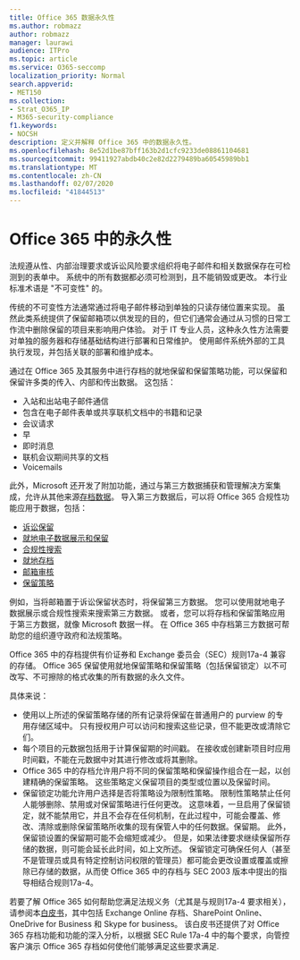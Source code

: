 ```yaml
---
title: Office 365 数据永久性
ms.author: robmazz
author: robmazz
manager: laurawi
audience: ITPro
ms.topic: article
ms.service: O365-seccomp
localization_priority: Normal
search.appverid:
- MET150
ms.collection:
- Strat_O365_IP
- M365-security-compliance
f1.keywords:
- NOCSH
description: 定义并解释 Office 365 中的数据永久性。
ms.openlocfilehash: 8e52d1be87bff163b2d1cfc9233de08861104681
ms.sourcegitcommit: 99411927abdb40c2e82d2279489ba60545989bb1
ms.translationtype: MT
ms.contentlocale: zh-CN
ms.lasthandoff: 02/07/2020
ms.locfileid: "41844513"
---
```

# <a name="immutability-in-office-365"></a>Office 365 中的永久性

法规遵从性、内部治理要求或诉讼风险要求组织将电子邮件和相关数据保存在可检测到的表单中。 系统中的所有数据都必须可检测到，且不能销毁或更改。 本行业标准术语是 "不可变性" 的。

传统的不可变性方法通常通过将电子邮件移动到单独的只读存储位置来实现。 虽然此类系统提供了保留邮箱项以供发现的目的，但它们通常会通过从习惯的日常工作流中删除保留的项目来影响用户体验。 对于 IT 专业人员，这种永久性方法需要对单独的服务器和存储基础结构进行部署和日常维护。 使用邮件系统外部的工具执行发现，并包括关联的部署和维护成本。

通过在 Office 365 及其服务中进行存档的就地保留和保留策略功能，可以保留和保留许多类的传入、内部和传出数据。 这包括：

- 入站和出站电子邮件通信
- 包含在电子邮件表单或共享联机文档中的书籍和记录
- 会议请求
- 早
- 即时消息
- 联机会议期间共享的文档
- Voicemails

此外，Microsoft 还开发了附加功能，通过与第三方数据捕获和管理解决方案集成，允许从其他来源[存档数据](https://support.office.com/article/Archiving-third-party-data-in-Office-365-0ce338d5-3666-4a18-86ab-c6910ff408cc)。 导入第三方数据后，可以将 Office 365 合规性功能应用于数据，包括：

- [诉讼保留](https://docs.microsoft.com/microsoft-365/compliance/create-a-litigation-hold)
- [就地电子数据展示和保留](https://docs.microsoft.com/microsoft-365/compliance/manage-legal-investigations)
- [合规性搜索](https://docs.microsoft.com/microsoft-365/compliance/search-for-content)
- [就地存档](https://docs.microsoft.com/microsoft-365/compliance/enable-archive-mailboxes)
- [邮箱审核](https://docs.microsoft.com/microsoft-365/compliance/enable-mailbox-auditing)
- [保留策略](https://docs.microsoft.com/microsoft-365/compliance/retention-policies)

例如，当将邮箱置于诉讼保留状态时，将保留第三方数据。 您可以使用就地电子数据展示或合规性搜索来搜索第三方数据。 或者，您可以将存档和保留策略应用于第三方数据，就像 Microsoft 数据一样。 在 Office 365 中存档第三方数据可帮助您的组织遵守政府和法规策略。

Office 365 中的存档提供有价证券和 Exchange 委员会（SEC）规则17a-4 兼容的存储。 Office 365 保留使用就地保留策略和保留策略（包括保留锁定）以不可改写、不可擦除的格式收集的所有数据的永久文件。

具体来说：

- 使用以上所述的保留策略存储的所有记录将保留在普通用户的 purview 的专用存储区域中。 只有授权用户可以访问和搜索这些记录，但不能更改或清除它们。
- 每个项目的元数据包括用于计算保留期的时间戳。 在接收或创建新项目时应用时间戳，不能在元数据中对其进行修改或将其删除。
- Office 365 中的存档允许用户将不同的保留策略和保留操作组合在一起，以创建精确的保留策略。 这些策略定义保留项目的类型或位置以及保留时间。
- 保留锁定功能允许用户选择是否将策略设为限制性策略。 限制性策略禁止任何人能够删除、禁用或对保留策略进行任何更改。 这意味着，一旦启用了保留锁定，就不能禁用它，并且不会存在任何机制，在此过程中，可能会覆盖、修改、清除或删除保留策略所收集的现有保管人中的任何数据。保留期。 此外，保留锁设置的保留期可能不会缩短或减少。 但是，如果法律要求继续保留所存储的数据，则可能会延长此时间，如上文所述。 保留锁定可确保任何人（甚至不是管理员或具有特定控制访问权限的管理员）都可能会更改设置或覆盖或擦除已存储的数据，从而使 Office 365 中的存档与 SEC 2003 版本中提出的指导相结合规则17a-4。

若要了解 Office 365 如何帮助您满足法规义务（尤其是与规则17a-4 要求相关），请参阅本[白皮书](https://go.microsoft.com/fwlink/?linkid=830440)，其中包括 Exchange Online 存档、SharePoint Online、OneDrive for Business 和 Skype for business。 该白皮书还提供了对 Office 365 存档功能和功能的深入分析，以根据 SEC Rule 17a-4 中的每个要求，向管控客户演示 Office 365 存档如何使他们能够满足这些要求满足.
